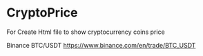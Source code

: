 # CryptoPrice

For Create Html file to show cryptocurrency coins price

Binance BTC/USDT
https://www.binance.com/en/trade/BTC_USDT
